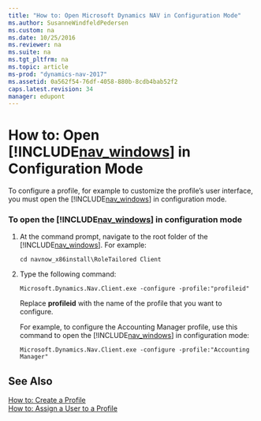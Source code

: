 ```yaml
---
title: "How to: Open Microsoft Dynamics NAV in Configuration Mode"
ms.author: SusanneWindfeldPedersen
ms.custom: na
ms.date: 10/25/2016
ms.reviewer: na
ms.suite: na
ms.tgt_pltfrm: na
ms.topic: article
ms-prod: "dynamics-nav-2017"
ms.assetid: 0a562f54-76df-4058-880b-8cdb4bab52f2
caps.latest.revision: 34
manager: edupont
---
```


# How to: Open [!INCLUDE[nav_windows](includes/nav_windows_md.md)] in Configuration Mode
To configure a profile, for example to customize the profile’s user interface, you must open the [!INCLUDE[nav_windows](includes/nav_windows_md.md)] in configuration mode.  
  
### To open the [!INCLUDE[nav_windows](includes/nav_windows_md.md)] in configuration mode  
  
1.  At the command prompt, navigate to the root folder of the [!INCLUDE[nav_windows](includes/nav_windows_md.md)]. For example:  
  
    ```  
    cd navnow_x86install\RoleTailored Client  
    ```  
  
2.  Type the following command:  
  
    ```  
    Microsoft.Dynamics.Nav.Client.exe -configure -profile:"profileid"  
    ```  
  
     Replace **profileid** with the name of the profile that you want to configure.  
  
     For example, to configure the Accounting Manager profile, use this command to open the [!INCLUDE[nav_windows](includes/nav_windows_md.md)] in configuration mode:  
  
    ```  
    Microsoft.Dynamics.Nav.Client.exe -configure -profile:"Accounting Manager"  
    ```  
  
## See Also  
 [How to: Create a Profile](how-to-create-a-profile.md)   
 [How to: Assign a User to a Profile](how-to-assign-a-user-to-a-profile.md)
